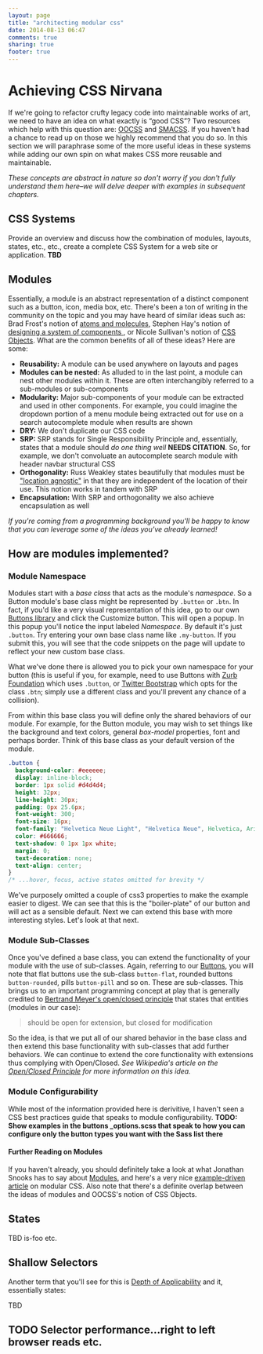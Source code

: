 ```yaml
---
layout: page
title: "architecting modular css"
date: 2014-08-13 06:47
comments: true
sharing: true
footer: true
---
```



# Achieving CSS Nirvana

If we're going to refactor crufty legacy code into maintainable works of art, we need to have an idea on what exactly is &ldquo;good CSS&rdquo;? Two resources which help with this question are: [OOCSS](http://oocss.org/) and [SMACSS](https://smacss.com/). If you haven't had a chance to read up on those we highly recommend that you do so. In this section we will paraphrase some of the more useful ideas in these systems while adding our own spin on what makes CSS more reusable and maintainable.

*These concepts are abstract in nature so don't worry if you don't fully understand them here–we will delve deeper with examples in subsequent chapters.*

## CSS Systems

Provide an overview and discuss how the combination of modules, layouts, states, etc., etc., create a complete CSS System for a web site or application. **TBD**

## Modules

Essentially, a module is an abstract representation of a distinct component such as a button, icon, media box, etc. There's been a ton of writing in the community on the topic and you may have heard of similar ideas such as: Brad Frost's notion of [atoms and molecules](http://bradfrostweb.com/blog/post/atomic-web-design/), Stephen Hay's notion of [designing a system of components ](http://bradfrostweb.com/blog/mobile/bdconf-stephen-hay-presents-responsive-design-workflow/), or Nicole Sullivan's notion of [CSS Objects](https://github.com/stubbornella/oocss/wiki#whats-a-css-object). What are the common benefits of all of these ideas? Here are some:

* **Reusability:** A module can be used anywhere on layouts and pages
* **Modules can be nested:** As alluded to in the last point, a module can nest other modules within it. These are often interchangibly referred to a sub-modules or sub-components
* **Modularity:** Major sub-components of your module can be extracted and used in other components. For example, you could imagine the dropdown portion of a menu module being extracted out for use on a search autocomplete module when results are shown
* **DRY:** We don't duplicate our CSS code
* **SRP:** SRP stands for Single Responsibility Principle and, essentially, states that a module should _do one thing well_ **NEEDS CITATION**. So, for example, we don't convoluate an autocomplete search module with header navbar structural CSS
* **Orthogonality:** Russ Weakley states beautifully that modules must be ["location agnostic"](http://www.slideshare.net/maxdesign/css-oocss-and-smacss) in that they are independent of the location of their use. This notion works in tandem with SRP
* **Encapsulation:** With SRP and orthogonality we also achieve encapsulation as well

*If you're coming from a programming background you'll be happy to know that you can leverage some of the ideas you've already learned!*


## How are modules implemented?

### Module Namespace

Modules start with a _base class_ that acts as the module's *namespace*. So a Button module's base class might be represented by `.button` or `.btn`. In fact, if you'd like a very visual representation of this idea, go to our own [Buttons library](http://alexwolfe.github.io/Buttons/) and click the Customize button. This will open a popup. In this popup you'll notice the input labeled *Namespace*. By default it's just `.button`. Try entering your own base class name like `.my-button`. If you submit this, you will see that the code snippets on the page will update to reflect your new custom base class.

What we've done there is allowed you to pick your own namespace for your button (this is useful if you, for example, need to use Buttons with [Zurb Foundation](http://foundation.zurb.com/) which uses `.button`, or [Twitter Bootstrap](http://getbootstrap.com/2.3.2/) which opts for the class `.btn`; simply use a different class and you'll prevent any chance of a collision).

From within this base class you will define only the shared behaviors of our module. For example, for the Button module, you may wish to set things like the background and text colors, general *box-model* properties, font and perhaps border. Think of this base class as your default version of the module.

```css
.button {
  background-color: #eeeeee;
  display: inline-block;
  border: 1px solid #d4d4d4;
  height: 32px;
  line-height: 30px;
  padding: 0px 25.6px;
  font-weight: 300;
  font-size: 16px;
  font-family: "Helvetica Neue Light", "Helvetica Neue", Helvetica, Arial, "Lucida Grande", sans-serif;
  color: #666666;
  text-shadow: 0 1px 1px white;
  margin: 0;
  text-decoration: none;
  text-align: center;
}
/* ...hover, focus, active states omitted for brevity */
```

We've purposely omitted a couple of css3 properties to make the example easier to digest. We can see that this is the "boiler-plate" of our button and will act as a sensible default. Next we can extend this base with more interesting styles. Let's look at that next.

### Module Sub-Classes

Once you've defined a base class, you can extend the functionality of your module with the use of sub-classes. Again, referring to our [Buttons](http://alexwolfe.github.io/Buttons/), you will note that flat buttons use the sub-class `button-flat`, rounded buttons `button-rounded`, pills `button-pill` and so on. These are sub-classes. This brings us to an important programming concept at play that is generally credited to [Bertrand Meyer's open/closed principle](http://en.wikipedia.org/wiki/Open/closed_principle#Meyer.27s_open.2Fclosed_principle) that states that entities (modules in our case):

> should be open for extension, but closed for modification

So the idea, is that we put all of our shared behavior in the base class and then extend this base functionality with sub-classes that add further behaviors. We can continue to extend the core functionality with extensions thus complying with Open/Closed. _See Wikipedia's article on the [Open/Closed Principle](http://en.wikipedia.org/wiki/Open/closed_principle) for more information on this idea._

### Module Configurability
While most of the information provided here is derivitive, I haven't seen a CSS best practices guide that speaks to module configurability. **TODO: Show examples in the buttons _options.scss that speak to how you can configure only the button types you want with the Sass list there**

#### Further Reading on Modules

If you haven't already, you should definitely take a look at what Jonathan Snooks has to say about [Modules](https://smacss.com/book/type-module), and here's a very nice [example-driven article](http://thesassway.com/advanced/modular-css-an-example) on modular CSS. Also note that there's a definite overlap between the ideas of modules and OOCSS's notion of CSS Objects.

## States

TBD is-foo etc.

## Shallow Selectors

Another term that you'll see for this is [Depth of Applicability](https://smacss.com/book/applicability) and it, essentially states:

TBD

## TODO Selector performance...right to left browser reads etc.

